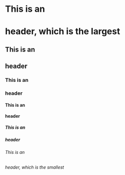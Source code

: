 # This is an <h1> header, which is the largest
## This is an <h2> header
### This is an <h3> header
  #### This is an <h4> header
  ##### This is an <h5> header
  ###### This is an <h6> header, which is the smallest
